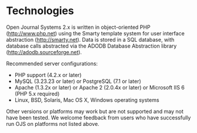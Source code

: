 # Technologies

Open Journal Systems 2.x is written in object-oriented PHP (http://www.php.net) using the Smarty template system for user interface abstraction (http://smarty.net). Data is stored in a SQL database, with database calls abstracted via the ADODB Database Abstraction library (http://adodb.sourceforge.net).

Recommended server configurations:

- PHP support (4.2.x or later)
- MySQL (3.23.23 or later) or PostgreSQL (7.1 or later)
- Apache (1.3.2x or later) or Apache 2 (2.0.4x or later) or Microsoft IIS 6 (PHP 5.x required)
- Linux, BSD, Solaris, Mac OS X, Windows operating systems

Other versions or platforms may work but are not supported and may not have been tested. We welcome feedback from users who have successfully run OJS on platforms not listed above.